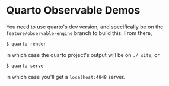 # Quarto Observable Demos

You need to use quarto's dev version, and specifically be on the
`feature/observable-engine` branch to build this. From there,

    $ quarto render
    
in which case the quarto project's output will be on `./_site`, or

    $ quarto serve

in which case you'll get a `localhost:4848` server.
